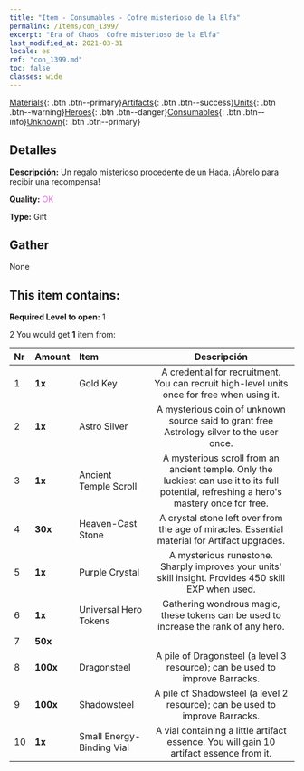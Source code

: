```yaml
---
title: "Item - Consumables - Cofre misterioso de la Elfa"
permalink: /Items/con_1399/
excerpt: "Era of Chaos  Cofre misterioso de la Elfa"
last_modified_at: 2021-03-31
locale: es
ref: "con_1399.md"
toc: false
classes: wide
---
```

 [Materials](/es/Items/){: .btn .btn--primary}[Artifacts](/es/Items/Artifacts/){: .btn .btn--success}[Units](/es/Items/Units/){: .btn .btn--warning}[Heroes](/es/Items/Heroes/){: .btn .btn--danger}[Consumables](/es/Items/Consumables/){: .btn .btn--info}[Unknown](/es/Items/Unknown/){: .btn .btn--primary}

## Detalles
 **Descripción:** Un regalo misterioso procedente de un Hada. ¡Ábrelo para recibir una recompensa!

 **Quality:** <span style="color: #DA70D6">OK</span>

 **Type:** Gift

## Gather

  None

## This item contains:

 **Required Level to open:** 1

 2 You would get **1** item  from:

  | Nr | Amount |     Item    | Descripción |
  |:---|:-------|:------------|:-----------:|
  | 1 |  **1x** | Gold Key | A credential for recruitment. You can recruit high-level units once for free when using it.  | 
  | 2 |  **1x** | Astro Silver | A mysterious coin of unknown source said to grant free Astrology silver to the user once.  | 
  | 3 |  **1x** | Ancient Temple Scroll | A mysterious scroll from an ancient temple. Only the luckiest can use it to its full potential, refreshing a hero's mastery once for free.  | 
  | 4 |  **30x** | Heaven-Cast Stone | A crystal stone left over from the age of miracles. Essential material for Artifact upgrades.  | 
  | 5 |  **1x** | Purple Crystal | A mysterious runestone. Sharply improves your units' skill insight. Provides 450 skill EXP when used.  | 
  | 6 |  **1x** | Universal Hero Tokens | Gathering wondrous magic, these tokens can be used to increase the rank of any hero.  | 
  | 7 |  **50x** | <i class="fas fa-gem"/> |  | 
  | 8 |  **100x** | Dragonsteel | A pile of Dragonsteel (a level 3 resource); can be used to improve Barracks.  | 
  | 9 |  **100x** | Shadowsteel | A pile of Shadowsteel (a level 2 resource); can be used to improve Barracks.  | 
  | 10 |  **1x** | Small Energy-Binding Vial | A vial containing a little artifact essence. You will gain 10 artifact essence from it.  | 
